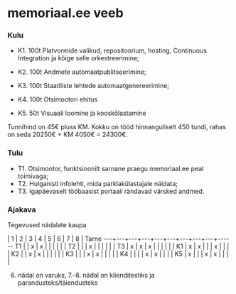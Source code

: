 # memoriaal.ee veeb


### Kulu

  - K1. 100t Platvormide valikud, repositoorium, hosting, Continuous Integration ja
        kõige selle orkestreerimine;

  - K2. 100t Andmete automaatpublitseerimine;

  - K3. 100t Staatiliste lehtede automaatgenereerimine;

  - K4. 100t Otsimootori ehitus

  - K5.  50t Visuaali loomine ja kooskõlastamine

Tunnihind on 45€ pluss KM.
Kokku on tööd hinnanguliselt 450 tundi, rahas on seda 20250€ + KM 4050€ = 24300€.

### Tulu

  - T1. Otsimootor, funktsioonilt sarnane praegu memoriaal.ee peal toimivaga;
  - T2. Hulganisti infolehti, mida parklakülastajale näidata;
  - T3. Igapäevaselt tööbaasist portaali rändavad värsked andmed.


### Ajakava

Tegevused nädalate kaupa

   | 1 | 2 | 3 | 4 | 5 | 6 | 7 | 8 | Tarne
---+---+---+---+---+---+---+---+---+------
T1 |   | x | x |   |   |   |   |   |
T2 |   |   | x |   |   |   |   |   |
T3 | x | x | x |   |   |   |   |   |
K1 | x | x |   |   | x |   |   |   |
K2 |   | x | x |   |   |   |   |   |
K3 |   |   | x | x |   |   |   |   |
K4 |   |   |   | x | x |   |   |   |
K5 | x |   |   | x | x |   |   |   |

6. nädal on varuks,
7.-8. nädal on klienditestiks ja parandusteks/täiendusteks

